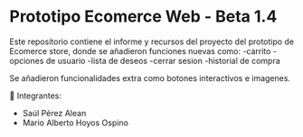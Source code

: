 # Prototipo Ecomerce Web - Beta 1.4

Este repositorio contiene el informe y recursos del proyecto del prototipo de Ecomerce store, donde se añadieron funciones nuevas como:
-carrito
-opciones de usuario
-lista de deseos
-cerrar sesion
-historial de compra

Se añadieron funcionalidades extra como botones interactivos e imagenes.

👥 Integrantes:
- Saúl Pérez Alean
- Mario Alberto Hoyos Ospino


